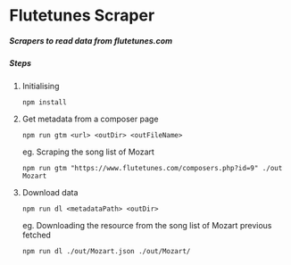 # Flutetunes Scraper

##### Scrapers to read data from flutetunes.com

##### Steps

1. Initialising
   ```
   npm install
   ```

2. Get metadata from a composer page
   ```
   npm run gtm <url> <outDir> <outFileName>
   ```
   eg. Scraping the song list of Mozart
   ```
   npm run gtm "https://www.flutetunes.com/composers.php?id=9" ./out Mozart
   ```

3. Download data
   ```
   npm run dl <metadataPath> <outDir>
   ```
   eg. Downloading the resource from the song list of Mozart previous fetched
   ```
   npm run dl ./out/Mozart.json ./out/Mozart/
   ```  


